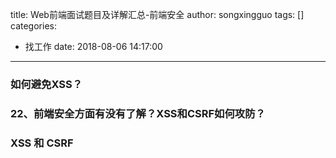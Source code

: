 title: Web前端面试题目及详解汇总-前端安全
author: songxingguo
tags: []
categories:
  - 找工作
date: 2018-08-06 14:17:00
---
### 如何避免XSS？

### 22、前端安全方面有没有了解？XSS和CSRF如何攻防？


### XSS 和 CSRF 